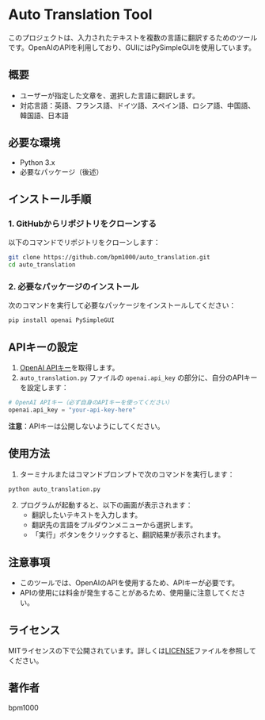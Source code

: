 # Auto Translation Tool

このプロジェクトは、入力されたテキストを複数の言語に翻訳するためのツールです。OpenAIのAPIを利用しており、GUIにはPySimpleGUIを使用しています。

## 概要
- ユーザーが指定した文章を、選択した言語に翻訳します。
- 対応言語：英語、フランス語、ドイツ語、スペイン語、ロシア語、中国語、韓国語、日本語

## 必要な環境
- Python 3.x
- 必要なパッケージ（後述）

## インストール手順

### 1. GitHubからリポジトリをクローンする
以下のコマンドでリポジトリをクローンします：

```bash
git clone https://github.com/bpm1000/auto_translation.git
cd auto_translation
```

### 2. 必要なパッケージのインストール
次のコマンドを実行して必要なパッケージをインストールしてください：

```bash
pip install openai PySimpleGUI
```

## APIキーの設定
1. [OpenAI APIキー](https://platform.openai.com/signup)を取得します。
2. `auto_translation.py` ファイルの `openai.api_key` の部分に、自分のAPIキーを設定します：

```python
# OpenAI APIキー（必ず自身のAPIキーを使ってください）
openai.api_key = "your-api-key-here"
```

**注意**：APIキーは公開しないようにしてください。

## 使用方法
1. ターミナルまたはコマンドプロンプトで次のコマンドを実行します：

```bash
python auto_translation.py
```

2. プログラムが起動すると、以下の画面が表示されます：
   - 翻訳したいテキストを入力します。
   - 翻訳先の言語をプルダウンメニューから選択します。
   - 「実行」ボタンをクリックすると、翻訳結果が表示されます。

## 注意事項
- このツールでは、OpenAIのAPIを使用するため、APIキーが必要です。
- APIの使用には料金が発生することがあるため、使用量に注意してください。

## ライセンス
MITライセンスの下で公開されています。詳しくは[LICENSE](LICENSE)ファイルを参照してください。

## 著作者
bpm1000
